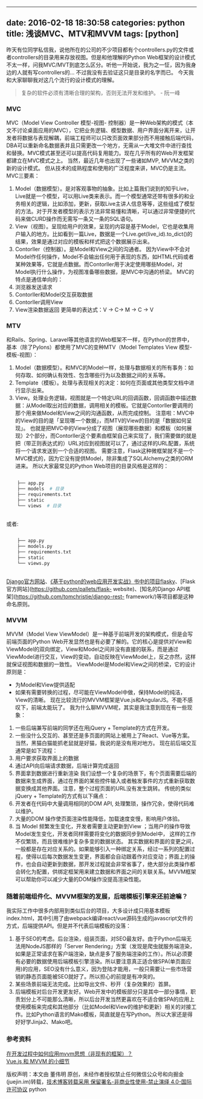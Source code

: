 
---
date: 2016-02-18 18:30:58
categories: python
title: 浅谈MVC、MTV和MVVM
tags: [python]
---
昨天有位同学私信我，说他所在的公司的不少项目都有个controllers.py的文件或者controllers的目录用来存放视图。但是和他理解的Python
Web框架的设计模式不太一样，问我MVC/MVT到底怎么区分。听他一开始说，我为之一怔，因为我身边的人就有写controllers的…
不过我没有去验证这只是目录的名字而已。
今天我和大家聊聊我对这几个流行的设计模式的理解。
> 复杂的软件必须有清晰合理的架构，否则无法开发和维护。 - 阮一峰
### MVC
MVC（Model View Controller 模型-视图-
控制器）是一种Web架构的模式（本文不讨论桌面应用的MVC），它把业务逻辑、模型数据、用户界面分离开来，让开发者将数据与表现解耦，前端工程师可以只改页面效果部分而不用接触后端代码，DBA可以重新命名数据表并且只需更改一个地方，无需从一大堆文件中进行查找和替换。MVC模式甚至还可以提高代码复用能力。现在几乎所有的Web开发框架都建立在MVC模式之上。
当然，最近几年也出现了一些诸如MVP, MVVM之类的新的设计模式。 但从技术的成熟程度和使用的广泛程度来讲，MVC仍是主流。
MVC三要素：
  1. Model（数据模型）。是对客观事物的抽象。比如上篇我们说到的知乎Live，Live就是一个模型，可以用Live类来表示。而一个模型通常还带有很多的和业务相关的逻辑，比如添加，更新，获取Live主讲人信息等等，这些组成了模型的方法。对于开发者模型的表示方法非常易懂和清晰，可以通过非常便捷的代码来做CURD操作而无需写一条又一条的SQL语句。
  2. View（视图）。呈现给用户的效果，呈现的内容是基于Model，它也是收集用户输入的地方。比如看到一篇Live，数据是一个Live.get(live_id).to_dict()的结果，效果是通过对应的模板和样式把这个数据展示出来。
  3. Contorller（控制器）。是Model和View之间的沟通者。 因为View中不会对Model作任何操作，Model不会输出任何用于表现的东西，如HTML代码或者某种效果等，它就是点数据。而Contorller用于决定使用哪些Model，对Model执行什么操作，为视图准备哪些数据，是MVC中沟通的桥梁。
MVC的特点是通信单向的：
  1. 浏览器发送请求
  2. Contorller和Model交互获取数据
  3. Contorller调用View
  4. View渲染数据返回
更简单的表达式：V -> C-> M -> C -> V
### MTV
和Rails、Spring、Laravel等其他语言的Web框架不一样，在Python的世界中，基本（除了Pylons）都使用了MVC的变种MTV（Model
Templates View 模型-模板-视图）：
  1. Model（数据模型）。和MVC的Model一样，处理与数据相关的所有事务：如何存取、如何确认有效性、包含哪些行为以及数据之间的关系等。
  2. Template（模板）。处理与表现相关的决定：如何在页面或其他类型文档中进行显示出来。
  3. View。处理业务逻辑，视图就是一个特定URL的回调函数，回调函数中描述数据：从Model取出对应的数据，调用相关的模板。它就是Contorller要调用的那个用来做Model和View之间的沟通函数，从而完成控制。
注意啦：MVC中的View的目的是「呈现哪一个数据」，而MTV的View的目的是「数据如何呈现」。
也就是把MVC中的View分成了视图（展现哪些数据）和模板（如何展现）2个部分，而Contorller这个要素由框架自己来实现了，我们需要做的就是把（带正则表达式的）URL对应到视图就可以了，通过这样的URL配置，系统将一个请求发送到一个合适的视图。
需要注意，Flask这种微框架就不是一个MVC模式的，因为它没有提供Model，除非集成了SQLAlchemy之类的ORM进来。
所以大家最常见的Python Web项目的目录风格是这样的：

``` python    
    
    ├── app.py  
    ├── models  # 目录  
    ├── requirements.txt  
    ├── static  
    └── views  # 目录  
      
```
  
或者:

``` python    
    
    ├── app.py  
    ├── models.py  
    ├── requirements.txt  
    ├── static  
    └── views.py  
      
```
  
[Django官方网站](https://www.djangoproject.com/)、[《基于python的web应用开发实战》书中的项目flasky](https://github.com/miguelgrinberg/flasky)、[Flask官方网站](https://github.com/pallets/flask-
website)、[知名的Django API框架](https://github.com/tomchristie/django-rest-
framework/)等项目都是这种命名原则。
### MVVM
MVVM（Model View ViewModel）是一种基于前端开发的架构模式，但是会写前端页面的Python
Web开发显然也是有必要了解的。它的核心是提供对View和ViewModel的双向绑定，View和Model之间并没有直接的联系，而是通过ViewModel进行交互，View的变动，自动反映在ViewModel上，反之亦然，这样就保证视图和数据的一致性。
ViewModel是Model和View之间的桥梁，它的设计原则是：
  * 为Model和View提供适配
  * 如果有需要转换的过程，尽可能在ViewModel中做，保持Model的纯洁，View的清晰。
现在比较流行的MVVM框架是Vue.js和AngularJS。不能不感叹下，前端太能玩了。
我为什么聊MVVM呢，其实是我注意到现在有一些现象：
  1. 一些后端兼写前端的同学还在用jQuery + Template的方式在开发。
  2. 一些没什么交互的、甚至还是多页面的网站上被用上了React、Vue等方案。
当然，黑猫白猫能抓老鼠就是好猫，我说的是没有用对地方。
现在前后端交互通常是如下流程：
  1. 用户要求获取界面上的数据
  2. 通过API向后端请求数据，后端计算完成返回
  3. 界面拿到数据进行重新渲染
我们设想一个复杂的场景下，有个页面需要后端的数据来生成界面，通过在界面的某些控件输入或者触发事件的方式重新获取数据变换成其他界面。注意，整个过程页面的URL没有发生跳转。
传统的类似jQuery + Template的方式有以下痛点：
  1. 开发者在代码中大量调用相同的DOM API, 处理繁琐，操作冗余，使得代码难以维护。
  2. 大量的DOM 操作使页面渲染性能降低，加载速度变慢，影响用户体验。
  3. 当 Model 频繁发生变化，开发者需要主动更新到View ；当用户的操作导致Model发生变化，开发者同样需要将变化的数据同步到Model中， 这样的工作不仅繁琐，而且很难维护复杂多变的数据状态。
其实数据和界面的变更之间，一般都是存在对应关系的。如果能够引入一种绑定关系，经过一系列的配置过程，使得以后每次数据发生变更，界面都会自动跟着作对应变动；界面上的操作，也会自动更新到数据，那开发过程就会非常省事了，绝大部分此类操作都会转化为配置，供绑定框架用来建立数据和界面之间的关联关系。MVVM框架可以帮助你可以减少大量的DOM操作没提高渲染性能。
### 随着前端组件化、MVVM框架的发展，后端模板引擎来还前途嘛？
我实际工作中很多内部用到类似后台的项目，大多设计成只用基本模板index.html，其中引用了由webpack编译react/vue源码生成的javascript文件的方式，后端提供API。但是并不代表后端模板的没落：
  1. 基于SEO的考虑。后台渲染，组装页面，对SEO最友好。由于Python后端无法用NodeJS那样的「Server Rendering」方案（发现是爬虫就服务端渲染，如果是正常请求在客户端渲染，缺点是多了服务端渲染的工作）。所以必须要有必要的数据使用后端模板引擎渲染。所以要注意真正适合做SPA(单页面应用)的应用，SEO没有什么意义，因为登陆才能用，一般只需要让一些市场营销的静态页面能被SEO就好了。所以担心的前提是有冲突的。
  2. 某些场景前端无法完成。比如导出文件、秒开（复杂效果的）首屏。
  3. 后端模板对后台开发更友好。Web开发中的模板部分只是其中一部分事情，职责划分上不可能那么清晰，所以后台开发当然更喜欢在不适合做SPA的应用上使用模板来完成和其他部分（比如Model和View的维护和更新）相关的对接工作。比如Python语言的Mako模板，简直就是在写Python。
所以大家还是得好好学Jinja2、Mako吧。
### 参考资料
[在开发过程中如何应用mvvm思想（非现有的框架）？](https://www.zhihu.com/question/41559085)  
[Vue.js 和 MVVM 的小细节](http://www.weidu8.net/wx/1003148042203243)

版权声明：本文由 董伟明 原创，未经作者授权禁止任何微信公众号和向掘金(juejin.im)转载，[技术博客转载采用 保留署名-非商业性使用-禁止演绎 4.0-国际许可协议](https://creativecommons.org/licenses/by-nc-nd/4.0/deed.zh)
python

